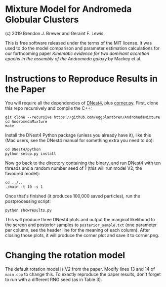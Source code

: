 Mixture Model for Andromeda Globular Clusters
=============================================

(c) 2019 Brendon J. Brewer and Geraint F. Lewis.

This is free software
released under the terms of the MIT license.
It was used to do the model comparison and
parameter estimation calculations for our
forthcoming paper
_Kinematic evidence for two dominant accretion epochs in the assembly of the Andromeda galaxy_
by Mackey et al.


Instructions to Reproduce Results in the Paper
==============================================

You will require all the dependencies of [DNest4](https://github.com/eggplantbren/DNest4),
plus [corner.py](https://github.com/dfm/corner.py).
First, clone this repo recursively and compile the C++:

```
git clone --recursive https://github.com/eggplantbren/AndromedaMixture
cd AndromedaMixture
make
```

Install the DNest4 Python package (unless you already have it), like this (Mac users, see the DNest4 manual for something extra you need to do):

```
cd DNest4/python
python setup.py install
```

Now go back to the directory containing the binary, and run DNest4 with ten threads
and a random number seed of 1 (this will run model V2, the favoured model):

```
cd ../..
./main -t 10 -s 1
```

Once that's finished (it produces 100,000 saved particles), run the postprocessing script:

```
python showresults.py
```

This will produce three DNest4 plots and output the marginal likelihood to the screen
and posterior samples to `posterior_sample.txt` (one parameter per column, see the header
line for the meaning of each column).
After closing those plots, it will produce the corner plot and save it to corner.png.

Changing the rotation model
===========================

The default rotation model is V2 from the paper. Modify lines 13 and 14 of `main.cpp`
to change this. To exactly reproduce the paper results, don't forget to run with
a different RNG seed (as in Table 3).
